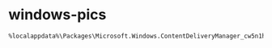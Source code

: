 # windows-pics
```
%localappdata%\Packages\Microsoft.Windows.ContentDeliveryManager_cw5n1h2txyewy\LocalState\Assets
```
